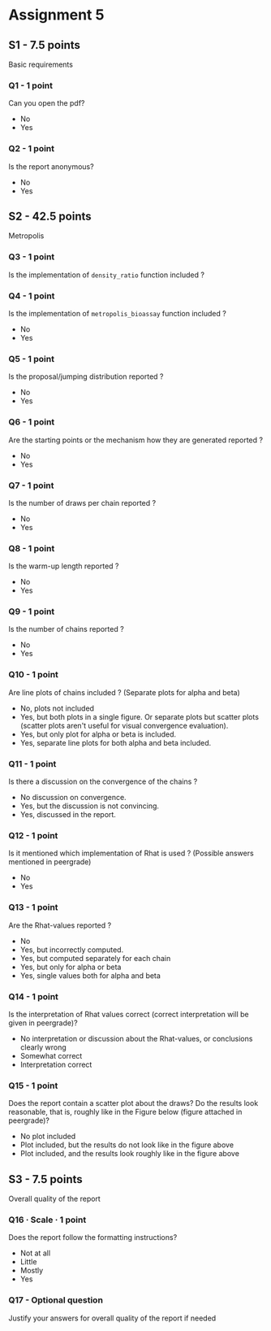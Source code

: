 # Assignment 5

## S1 - 7.5 points

Basic requirements

### Q1 - 1 point

Can you open the pdf?

- No
- Yes

### Q2 - 1 point

Is the report anonymous?

- No
- Yes

## S2 - 42.5 points

Metropolis

### Q3 - 1 point

Is the implementation of `density_ratio` function included ?

### Q4 - 1 point

Is the implementation of `metropolis_bioassay` function included ?

- No
- Yes

### Q5 - 1 point

Is the proposal/jumping distribution reported ?

- No
- Yes

### Q6 - 1 point

Are the starting points or the mechanism how they are generated reported ?

- No
- Yes


### Q7 - 1 point

Is the number of draws per chain reported ?

- No
- Yes


### Q8 - 1 point

Is the warm-up length reported ?

- No
- Yes

### Q9 - 1 point

Is the number of chains reported ?

- No
- Yes

### Q10 - 1 point

Are line plots of chains included ? (Separate plots for alpha and beta)

- No, plots not included
- Yes, but both plots in a single figure. Or separate plots but scatter plots (scatter plots aren't useful for visual convergence evaluation).
- Yes, but only plot for alpha or beta is included.
- Yes, separate line plots for both alpha and beta included.

### Q11 - 1 point

Is there a discussion on the convergence of the chains ?

- No discussion on convergence.
- Yes, but the discussion is not convincing.
- Yes, discussed in the report.

### Q12 - 1 point

Is it mentioned which implementation of Rhat is used ? (Possible answers mentioned in peergrade)

- No
- Yes

### Q13 - 1 point

Are the Rhat-values reported ?

- No
- Yes, but incorrectly computed.
- Yes, but computed separately for each chain
- Yes, but only for alpha or beta
- Yes, single values both for alpha and beta

### Q14 - 1 point

Is the interpretation of Rhat values correct (correct interpretation will be given in peergrade)?

- No interpretation or discussion about the Rhat-values, or conclusions clearly wrong
- Somewhat correct
- Interpretation correct

### Q15 - 1 point
Does the report contain a scatter plot about the draws? Do the results look reasonable, that is, roughly like in the Figure below (figure attached in peergrade)?

- No plot included
- Plot included, but the results do not look like in the figure above
- Plot included, and the results look roughly like in the figure above

## S3 - 7.5 points

Overall quality of the report

### Q16 · Scale · 1 point
Does the report follow the formatting instructions?

- Not at all
- Little
- Mostly
- Yes

### Q17 - Optional question

Justify your answers for overall quality of the report if needed
